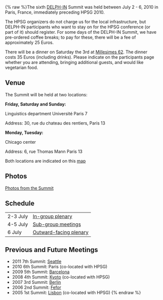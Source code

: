 {% raw %}The sixth [DELPH-IN](http://www.delph-in.net) Summit was held between
July 2 - 6, 2010 in Paris, France, immediately preceding HPSG 2010.

The HPSG organizers do not charge us for the local infrastructure, but
DELPH-IN participants who want to stay on for the HPSG conference (or
part of it) should register. For some days of the DELPH-IN Summit, we
have pre-ordered coffee breaks; to pay for these, there will be a fee of
approximately 25 Euros.

There will be a dinner on Saturday the 3rd at [Millesimes
62](http://millesimes62.com). The dinner costs 35 Euros (including
drinks). Please indicate on the participants page whether you are
attending, bringing additional guests, and would like vegetarian food.

## Venue

The Summit will be held at two locations:

**Friday, Saturday and Sunday:**

Linguistics department Université Paris 7

Address: 30, rue du chateau des rentiers, Paris 13

**Monday, Tuesday:**

Chicago center

Address: 6, rue Thomas Mann Paris 13

Both locations are indicated on this
[map](http://maps.google.com/maps/ms?ie=UTF8&hl=en&msa=0&msid=115273019064455425635.00047e2108945d9b1602c&ll=48.836362,2.321377&spn=0.077059,0.154324&z=13&iwloc=00047e263930105471d63)

## Photos

[Photos from the Summit](https://blog.inductorsoftware.com/docsproto/summits/ParisPhotos)

## Schedule

|          |                                     |
|----------|-------------------------------------|
| 2-3 July | [In-group plenary](https://blog.inductorsoftware.com/docsproto/summits/ParisSchedule)   |
| 4-5 July | [Sub-group meetings](https://blog.inductorsoftware.com/docsproto/summits/ParisSchedule) |
| 6 July   | [Outward-facing plenary](https://blog.inductorsoftware.com/docsproto/summits/ParisOpen) |

## Previous and Future Meetings

- 2011 7th Summit: [Seattle](https://blog.inductorsoftware.com/docsproto/summits/SuquamishTop)
- 2010 6th Summit: Paris (co-located with HPSG)
- 2009 5th Summit: [Barcelona](https://blog.inductorsoftware.com/docsproto/summits/BarcelonaTop)
- 2008 4th Summit: [Kyoto](https://blog.inductorsoftware.com/docsproto/summits/KyotoTop) (co-located with HPSG)
- 2007 3rd Summit: [Berlin](https://blog.inductorsoftware.com/docsproto/summits/BerlinTop)
- 2006 2nd Summit: [Fefor](https://blog.inductorsoftware.com/docsproto/summits/FeforTop)
- 2005 1st Summit: [Lisbon](https://blog.inductorsoftware.com/docsproto/summits/LisbonTop) (co-located with HPSG)
<update date omitted for speed>{% endraw %}